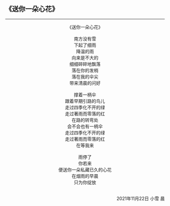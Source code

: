 ## 《送你一朵心花》
***
<center>
《送你一朵心花》<br>
<br>
南方没有雪<br>
下起了细雨<br>
降温的雨<br>
向来是不大的<br>
细细碎碎地飘落<br>
落在你的发梢<br>
落在我的伞尖<br>
带来清晨的问好<br>
<br>
撑着一柄伞<br>
跟着早期引路的鸟儿<br>
走过四季化不开的绿<br>
走过著雨而零落的红<br>
在路的转弯处<br>
会不会也有一柄伞<br>
走过四季化不开的绿<br>
走过著雨而零落的红<br>
在等我来<br>
<br>
雨停了<br>
你若来<br>
便送你一朵私藏已久的心花<br>
在烟雨的早晨<br>
只为你绽放<br>
</center>
<br>
<p align="right">2021年11月22日 小雪 晨</p>